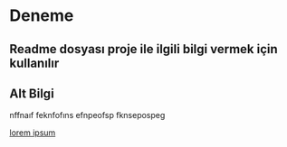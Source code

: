 # Deneme
## Readme dosyası proje ile ilgili bilgi vermek için kullanılır

## Alt Bilgi
nffnaıf feknfofıns
efnpeofsp fknsepospeg

[lorem ipsum](http://google.com)



